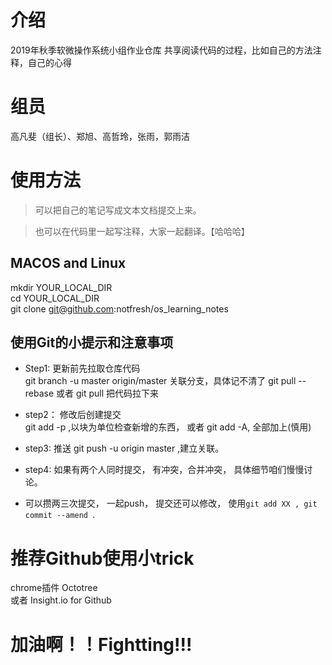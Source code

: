 # 介绍
2019年秋季软微操作系统小组作业仓库
共享阅读代码的过程，比如自己的方法注释，自己的心得  



# 组员
高凡斐（组长）、郑旭、高哲玲，张雨，郭雨洁

# 使用方法
> 可以把自己的笔记写成文本文档提交上来。 

> 也可以在代码里一起写注释，大家一起翻译。【哈哈哈】

## MACOS and Linux
mkdir YOUR_LOCAL_DIR  
cd YOUR_LOCAL_DIR  
git clone git@github.com:notfresh/os_learning_notes  


## 使用Git的小提示和注意事项
- Step1: 更新前先拉取仓库代码   
git branch -u master origin/master  关联分支，具体记不清了
git pull --rebase 或者 git pull 把代码拉下来  
- step2： 修改后创建提交  
git add -p ,以块为单位检查新增的东西， 或者 git add -A, 全部加上(慎用)  
- step3: 推送
git push -u origin master ,建立关联。

- step4: 如果有两个人同时提交， 有冲突，合并冲突， 具体细节咱们慢慢讨论。

- 可以攒两三次提交， 一起push， 提交还可以修改， 使用` git add XX , git commit --amend  `.  

# 推荐Github使用小trick
chrome插件 Octotree  
或者 Insight.io for Github 

# 加油啊！！Fightting!!!





